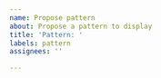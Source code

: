 ```yaml
---
name: Propose pattern
about: Propose a pattern to display
title: 'Pattern: '
labels: pattern
assignees: ''

---
```

